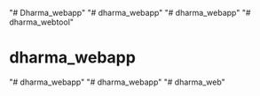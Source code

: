 "# Dharma_webapp" 
"# dharma_webapp" 
"# dharma_webapp" 
"# dharma_webtool" 
# dharma_webapp
"# dharma_webapp" 
"# dharma_webapp" 
"# dharma_web" 
